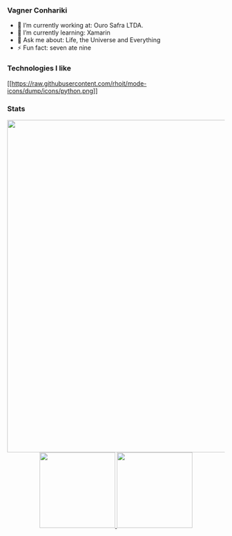 
### Vagner Conhariki
<p>
  <a href="https://spotify-github-profile.vercel.app/api/view?uid=vconhariki&redirect=true">
    
  </a>

- 🔭 I’m currently working at: Ouro Safra LTDA.
- 🌱 I’m currently learning: Xamarin
- 💬 Ask me about: Life, the Universe and Everything
- ⚡ Fun fact: seven ate nine
</p>

### Technologies I like
[[https://raw.githubusercontent.com/rhoit/mode-icons/dump/icons/python.png]]
<!--
<p align="center">
<a href="https://www.ubuntu.org/"><img src="https://www.archlinux.org/logos/ubuntu-icon-crystal-64.svg" width="50px" height="50px"/></a>
<a href="https://en.wikipedia.org/wiki/Java_(programming_language)"><img src="https://raw.githubusercontent.com/devicons/devicon/master/icons/java/java-original.svg" width="50px" height="50px"/></a>
<a href="https://en.wikipedia.org/wiki/C_(programming_language)"><img src="https://raw.githubusercontent.com/devicons/devicon/master/icons/c/c-original.svg" width="50px" height="50px"/></a>
<a href="https://www.python.org/"><img src="https://raw.githubusercontent.com/devicons/devicon/master/icons/python/python-original.svg" width="50px" height="50px"/></a>
<a href="https://en.wikipedia.org/wiki/C%2B%2B"><img src="https://upload.wikimedia.org/wikipedia/commons/thumb/1/18/ISO_C%2B%2B_Logo.svg/800px-ISO_C%2B%2B_Logo.svg.png" width="50px" height="50px"/> </a>
<a href="https://atom.io/"><img src="https://raw.githubusercontent.com/devicons/devicon/master/icons/atom/atom-original.svg" width="50px" height="50px"/></a>
<a href="https://github.com/vconhariki"><img src="https://raw.githubusercontent.com/devicons/devicon/master/icons/github/github-original.svg" width="50px" height="50px"/></a>
<a href="https://www.anaconda.com/"><img src="https://www.psych.mcgill.ca/labs/mogillab/anaconda2/pkgs/anaconda-navigator-1.4.3-py27_0/lib/python2.7/site-packages/anaconda_navigator/static/images/anaconda-icon-1024x1024.png" width="50px" height="50px"/></a>
<a href="https://jupyter.org/"><img src="https://upload.wikimedia.org/wikipedia/commons/3/38/Jupyter_logo.svg" width="50px" height="50px"/></a>
</p>
<br>
-->
### Stats

<a href="https://github.com/vconhariki">
  <p align="center">
    <img src="https://github-profile-trophy.vercel.app/?username=vconhariki&theme=monokai" width="770px"/>
    <img src="https://github-readme-stats.vercel.app/api/top-langs/?username=vconhariki&layout=compact&langs_count=8&theme=monokai" height="175px"/>
    <img src="https://github-readme-stats.vercel.app/api?username=vconhariki&theme=monokai" height="175px"/>
  </p>
</a>

[vconhariki]: https://github.com/vconhariki
